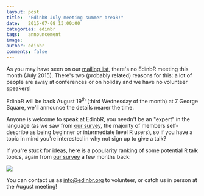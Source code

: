 ```yaml
---
layout: post
title:  "EdinbR July meeting summer break!"
date:   2015-07-08 13:00:00
categories: edinbr
tags:   announcement
image:
author: edinbr
comments: false
---
```


As you may have seen on our [mailing list](https://groups.google.com/forum/#!forum/edinbr), there's no EdinbR meeting this month (July 2015). There's two (probably related) reasons for this: a lot of people are away at conferences or on holiday and we have no volunteer speakers!

EdinbR will be back August 19<sup>th</sup> (third Wednesday of the month) at 7 George Square, we'll announce the details nearer the time.

Anyone is welcome to speak at EdinbR, you needn't be an "expert" in the language (as we saw from [our survey](http://edinbr.org/edinbr/2015/03/25/edinbr-survey-results.html), the majority of members self-describe as being beginner or intermediate level R users), so if you have a topic in mind you're interested in why not sign up to give a talk?

If you're stuck for ideas, here is a popularity ranking of some potential R talk topics, again from [our survey](http://edinbr.org/edinbr/2015/03/25/edinbr-survey-results.html) a few months back:

<img src="{{ site.baseurl }}/assets/images/survey_6.png" />

You can contact us as [info@edinbr.org](mailto:info@edinbr.org) to volunteer, or catch us in person at the August meeting!
